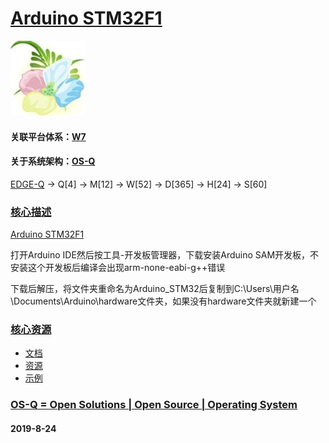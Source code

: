 ﻿# [Arduino STM32F1](https://github.com/OS-Q/H3)
[![sites](OS-Q/OS-Q.png)](http://www.OS-Q.com)
#### 关联平台体系：[W7](https://github.com/OS-Q/W7)
#### 关于系统架构：[OS-Q](https://github.com/OS-Q/OS-Q)

[EDGE-Q](https://github.com/OS-Q/EDGE-Q) -> Q[4] -> M[12] -> W[52] -> D[365] -> H[24] -> S[60]

### [核心描述](https://github.com/OS-Q/H3/wiki) 

[Arduino STM32F1](https://github.com/OS-Q/H3)

打开Arduino IDE然后按工具-开发板管理器，下载安装Arduino SAM开发板，不安装这个开发板后编译会出现arm-none-eabi-g++错误

下载后解压，将文件夹重命名为Arduino_STM32后复制到C:\Users\用户名\Documents\Arduino\hardware文件夹，如果没有hardware文件夹就新建一个

### [核心资源](https://github.com/OS-Q/H3)

* [文档](docs/)
* [资源](src/)
* [示例](examples/)

### [OS-Q = Open Solutions | Open Source |  Operating System ](http://www.OS-Q.com/H3)
####  2019-8-24